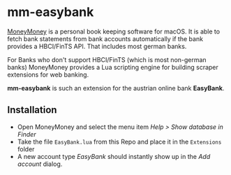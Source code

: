 # mm-easybank
[MoneyMoney](https://moneymoney-app.com/) is a personal book keeping software for macOS. It is able to fetch bank statements from bank accounts automatically if the bank provides a HBCI/FinTS API. That includes most german banks.

For Banks who don't support HBCI/FinTS (which is most non-german banks) MoneyMoney provides a Lua scripting engine for building scraper extensions for web banking.

**mm-easybank** is such an extension for the austrian online bank **EasyBank**.

## Installation

* Open MoneyMoney and select the menu item *Help > Show database in Finder*
* Take the file `EasyBank.lua` from this Repo and place it in the `Extensions` folder
* A new account type *EasyBank* should instantly show up in the *Add account* dialog.